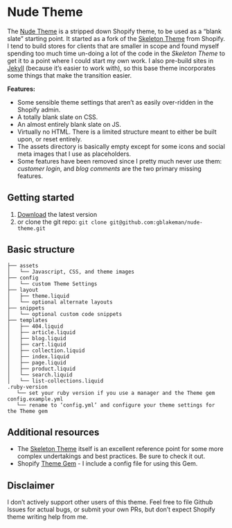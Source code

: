 Nude Theme
============

The [Nude Theme](https://github.com/gblakeman/nude-theme) is a stripped down Shopify theme, to be used as a “blank slate” starting point. It started as a fork of the [Skeleton Theme](https://github.com/Shopify/skeleton-theme) from Shopify. I tend to build stores for clients that are smaller in scope and found myself spending too much time un-doing a lot of the code in the _Skeleton Theme_ to get it to a point where I could start my own work. I also pre-build sites in [Jekyll](https://jekyllrb.com/) (because it’s easier to work with), so this base theme incorporates some things that make the transition easier.

**Features:**

- Some sensible theme settings that aren’t as easily over-ridden in the Shopify admin.
- A totally blank slate on CSS.
- An almost entirely blank slate on JS.
- Virtually no HTML. There is a limited structure meant to either be built upon, or reset entirely.
- The assets directory is basically empty except for some icons and social meta images that I use as placeholders.
- Some features have been removed since I pretty much never use them: _customer login_, and _blog comments_ are the two primary missing features.

Getting started
---------------------
1. [Download](https://github.com/gblakeman/nude-theme/releases/latest) the latest version
2. or clone the git repo: `git clone git@github.com:gblakeman/nude-theme.git`

Basic structure
---------------
```
├── assets
│   └── Javascript, CSS, and theme images
├── config
│   └── custom Theme Settings
├── layout
│   ├── theme.liquid
│   └── optional alternate layouts
├── snippets
│   └── optional custom code snippets
├── templates
│   ├── 404.liquid
│   ├── article.liquid
│   ├── blog.liquid
│   ├── cart.liquid
│   ├── collection.liquid
│   ├── index.liquid
│   ├── page.liquid
│   ├── product.liquid
│   └── search.liquid
│   └── list-collections.liquid
.ruby-version
   └── set your ruby version if you use a manager and the Theme gem
config.example.yml
   └── rename to ‘config.yml’ and configure your theme settings for the Theme gem
```

Additional resources
---------------------
- The [Skeleton Theme](https://github.com/Shopify/skeleton-theme) itself is an excellent reference point for some more complex undertakings and best practices. Be sure to check it out.
- Shopify [Theme Gem](https://github.com/Shopify/shopify_theme) - I include a config file for using this Gem.

Disclaimer
---------------------
I don’t actively support other users of this theme. Feel free to file Github Issues for actual bugs, or submit your own PRs, but don’t expect Shopify theme writing help from me.
